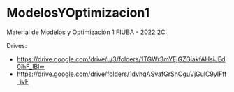 # ModelosYOptimizacion1
Material de Modelos y Optimización 1 FIUBA - 2022 2C

Drives:
* https://drive.google.com/drive/u/3/folders/1TGWr3mYEjGZGiakfAHsiJEd0ihF_lBlw
* https://drive.google.com/drive/folders/1dvhqASvafGrSnOguVjGulC9yIFft_ivF
